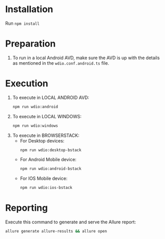 # Installation
Run `npm install`

# Preparation
1. To run in a local Android AVD, make sure the AVD is up with the details as mentioned in the `wdio.conf.android.ts` file.

# Execution
1. To execute in LOCAL ANDROID AVD:
    ```sh
    npm run wdio:android
    ```
2. To execute in LOCAL WINDOWS:
    ```sh
    npm run wdio:windows
    ```
3. To execute in BROWSERSTACK:
    - For Desktop devices:
        ```sh
        npm run wdio:desktop-bstack
        ```
    - For Android Mobile device:
        ```sh
        npm run wdio:android-bstack
        ```
    - For IOS Mobile device:
        ```sh
        npm run wdio:ios-bstack
        ```

# Reporting
Execute this command to generate and serve the Allure report:
```sh
allure generate allure-results && allure open
